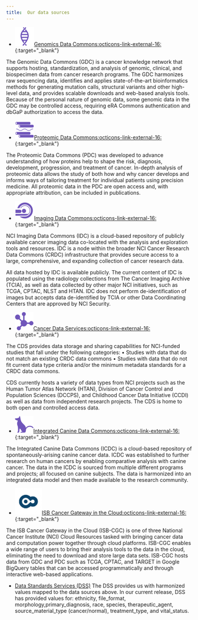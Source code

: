 ```yaml
---
title:  Our data sources
---
```


- ![](../images/genomic-data-commons-gdc_0.png)[Genomics Data Commons:octicons-link-external-16:](https://datacommons.cancer.gov/repository/genomic-data-commons){:target="_blank"}

The Genomic Data Commons (GDC) is a cancer knowledge network that supports hosting, standardization, and analysis of genomic, clinical, and biospecimen data from cancer research programs. The GDC harmonizes raw sequencing data, identifies and applies state-of-the-art bioinformatics methods for generating mutation calls, structural variants and other high-level data, and provides scalable downloads and web-based analysis tools. Because of the personal nature of genomic data, some genomic data in the GDC may be controlled access, requiring eRA Commons authentication and dbGaP authorization to access the data. 


- ![](../images/proteomic-data-commons-pdc_0.png)[Proteomic Data Commons:octicons-link-external-16:](https://datacommons.cancer.gov/repository/proteomic-data-commons){:target="_blank"}

The Proteomic Data Commons (PDC) was developed to advance understanding of how proteins help to shape the risk, diagnosis, development, progression, and treatment of cancer. In-depth analysis of proteomic data allows the study of both how and why cancer develops and informs ways of tailoring treatment for individual patients using precision medicine. All proteomic data in the PDC are open access and, with appropriate attribution, can be included in publications.


- ![](../images/imaging-data-commons-idc_0.png)[Imaging Data Commons:octicons-link-external-16:](https://datacommons.cancer.gov/repository/imaging-data-commons){:target="_blank"}

NCI Imaging Data Commons (IDC) is a cloud-based repository of publicly available cancer imaging data co-located with the analysis and exploration tools and resources. IDC is a node within the broader NCI Cancer Research Data Commons (CRDC) infrastructure that provides secure access to a large, comprehensive, and expanding collection of cancer research data.

All data hosted by IDC is available publicly. The current content of IDC is populated using the radiology collections from The Cancer Imaging Archive (TCIA), as well as data collected by other major NCI initiatives, such as TCGA, CPTAC, NLST and HTAN. IDC does not perform de-identification of images but accepts data de-identified by TCIA or other Data Coordinating Centers that are approved by NCI Security.


- ![](../images/cancer-data-service-cds_0.png)[Cancer Data Services:octicons-link-external-16:](https://datacommons.cancer.gov/repository/cancer-data-service){:target="_blank"}

The CDS provides data storage and sharing capabilities for NCI-funded studies that fall under the following categories:
•    Studies with data that do not match an existing CRDC data commons 
•    Studies with data that do not fit current data type criteria and/or the minimum metadata standards for a CRDC data commons. 

CDS currently hosts a variety of data types from NCI projects such as the Human Tumor Atlas Network (HTAN), Division of Cancer Control and Population Sciences (DCCPS), and Childhood Cancer Data Initiative (CCDI) as well as data from independent research projects. The CDS is home to both open and controlled access data.

- ![](../images/integrated-canine-data-commons-icdc_0.png)[Integrated Canine Data Commons:octicons-link-external-16:](https://caninecommons.cancer.gov/#/explore){:target="_blank"}

The Integrated Canine Data Commons (ICDC) is a cloud-based repository of spontaneously-arising canine cancer data. ICDC was established to further research on human cancers by enabling comparative analysis with canine cancer. The data in the ICDC is sourced from multiple different programs and projects; all focused on canine subjects. The data is harmonized into an integrated data model and then made available to the research community. 

- ![](../images/isb-cancer-gateway-in-the-cloud.png)[ISB Cancer Gateway in the Cloud:octicons-link-external-16:](https://www.isb-cgc.org/){:target="_blank"}

The ISB Cancer Gateway in the Cloud (ISB-CGC) is one of three National Cancer Institute (NCI) Cloud Resources tasked with bringing cancer data and computation power together through cloud platforms. ISB-CGC enables a wide range of users to bring their analysis tools to the data in the cloud, eliminating the need to download and store large data sets. ISB-CGC hosts data from GDC and PDC such as TCGA, CPTAC, and TARGET in Google BigQuery tables that can be accessed programmatically and through interactive web-based applications.

- [Data Standards Services (DSS)](https://datascience.cancer.gov/data-commons/data-standards-services)
  The DSS provides us with harmonized values mapped to the data sources above. In our current release, DSS has provided values for:
   ethnicity, file_format, morphology,primary_diagnosis, race, species, therapeutic_agent, source_material_type (cancer/normal), treatment_type, and vital_status.